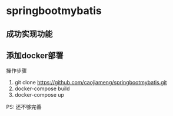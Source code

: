 # springbootmybatis
## 成功实现功能
##  添加docker部署

操作步骤 

1. git clone https://github.com/caojiameng/springbootmybatis.git
2. docker-compose build
3. docker-compose up


PS: 还不够完善